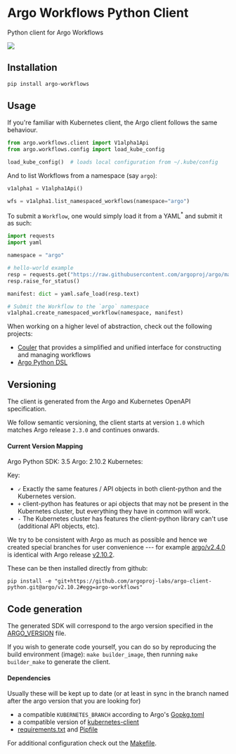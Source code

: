 # Argo Workflows Python Client

Python client for Argo Workflows

![](https://github.com/argoproj-labs/argo-client-python/workflows/CI/badge.svg)


## Installation

```bash
pip install argo-workflows
```

## Usage

If you're familiar with Kubernetes client, the Argo client follows the same behaviour.

```python
from argo.workflows.client import V1alpha1Api
from argo.workflows.config import load_kube_config

load_kube_config()  # loads local configuration from ~/.kube/config
```

And to list Workflows from a namespace (say `argo`):

```python
v1alpha1 = V1alpha1Api()

wfs = v1alpha1.list_namespaced_workflows(namespace="argo")
```

To submit a `Workflow`, one would simply load it from a YAML<sup>*</sup> and submit it as such:

```python
import requests
import yaml

namespace = "argo"

# hello-world example
resp = requests.get("https://raw.githubusercontent.com/argoproj/argo/master/examples/hello-world.yaml")
resp.raise_for_status()

manifest: dict = yaml.safe_load(resp.text)

# Submit the Workflow to the `argo` namespace
v1alpha1.create_namespaced_workflow(namespace, manifest)
```

When working on a higher level of abstraction, check out the following projects:

* [Couler](https://github.com/couler-proj/couler) that provides a simplified and unified interface for constructing and managing workflows
* [Argo Python DSL](https://github.com/CermakM/argo-python-dsl)

## Versioning

The client is generated from the Argo and Kubernetes OpenAPI specification.

We follow semantic versioning, the client starts at version `1.0` which matches Argo release `2.3.0` and continues onwards.

#### Current Version Mapping

Argo Python SDK: 3.5
Argo: 2.10.2
Kubernetes:

Key:

* `✓` Exactly the same features / API objects in both client-python and the Kubernetes
  version.
* `+` client-python has features or api objects that may not be present in the
  Kubernetes cluster, but everything they have in common will work.
* `-` The Kubernetes cluster has features the client-python library can't use
  (additional API objects, etc).

We try to be consistent with Argo as much as possible and hence we created special branches for user convenience --- for example [argo/v2.4.0](https://github.com/argoproj-labs/argo-client-python/tree/v2.10.2) is identical with Argo release [v2.10.2](https://github.com/argoproj/argo/releases/tag/v2.10.2).

These can be then installed directly from github:

```
pip install -e "git+https://github.com/argoproj-labs/argo-client-python.git@argo/v2.10.2#egg=argo-workflows"
```


## Code generation

The generated SDK will correspond to the argo version specified in the [ARGO_VERSION](./ARGO_VERSION) file.

If you wish to generate code yourself, you can do so by reproducing the build environment (image): `make builder_image`, then running `make builder_make` to generate the client.


#### Dependencies

Usually these will be kept up to date (or at least in sync in the branch named after the argo version that you are looking for)

- a compatible `KUBERNETES_BRANCH` according to Argo's [Gopkg.toml](https://github.com/argoproj/argo/blob/master/Gopkg.toml)
- a compatible version of [kubernetes-client](https://github.com/kubernetes-client/python#compatibility)
- [requirements.txt](./requirements.txt) and [Pipfile](Pipfile)

For additional configuration check out the [Makefile](./Makefile).
